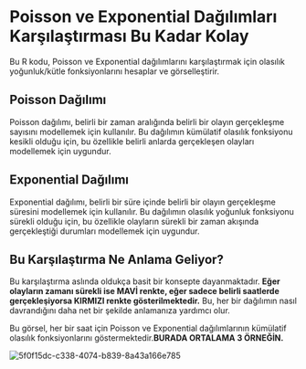 # Poisson ve Exponential Dağılımları Karşılaştırması Bu Kadar Kolay

Bu R kodu, Poisson ve Exponential dağılımlarını karşılaştırmak için olasılık yoğunluk/kütle fonksiyonlarını hesaplar ve görselleştirir.

## Poisson Dağılımı

Poisson dağılımı, belirli bir zaman aralığında belirli bir olayın gerçekleşme sayısını modellemek için kullanılır. Bu dağılımın kümülatif olasılık fonksiyonu kesikli olduğu için, bu özellikle belirli anlarda gerçekleşen olayları modellemek için uygundur.

## Exponential Dağılımı

Exponential dağılımı, belirli bir süre içinde belirli bir olayın gerçekleşme süresini modellemek için kullanılır. Bu dağılımın olasılık yoğunluk fonksiyonu sürekli olduğu için, bu özellikle olayların sürekli bir zaman akışında gerçekleştiği durumları modellemek için uygundur.

## Bu Karşılaştırma Ne Anlama Geliyor?

Bu karşılaştırma aslında oldukça basit bir konsepte dayanmaktadır. **Eğer olayların zamanı sürekli ise MAVİ renkte, eğer sadece belirli saatlerde gerçekleşiyorsa KIRMIZI renkte gösterilmektedir.** Bu, her bir dağılımın nasıl davrandığını daha net bir şekilde anlamanıza yardımcı olur.

Bu görsel, her bir saat için Poisson ve Exponential dağılımlarının kümülatif olasılık fonksiyonlarını göstermektedir.**BURADA ORTALAMA 3 ÖRNEĞİN.**

![5f0f15dc-c338-4074-b839-8a43a166e785](https://github.com/yusufburak-2004/poissoncalculation/assets/145719589/e525a853-6195-4350-8846-99dd9cba461f)


